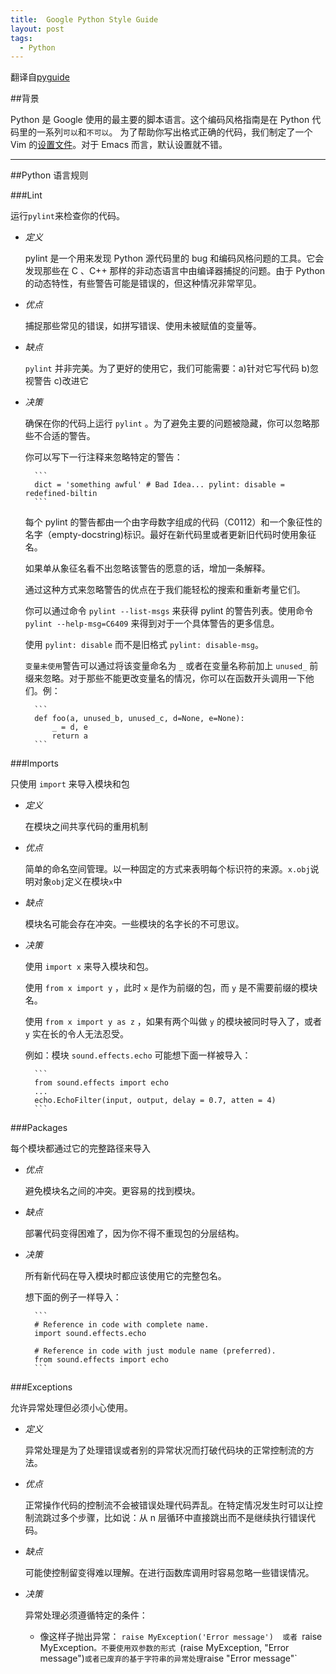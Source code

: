 ```yaml
---
title:  Google Python Style Guide
layout: post
tags:
  - Python
---
```



翻译自[pyguide](http://google-styleguide.googlecode.com/svn/trunk/pyguide.html)


##背景

Python 是 Google 使用的最主要的脚本语言。这个编码风格指南是在 Python 代码里的一系列`可以`和`不可以`。
为了帮助你写出格式正确的代码，我们制定了一个 Vim 的[设置文件](http://google-styleguide.googlecode.com/svn/trunk/google_python_style.vim)。对于 Emacs 而言，默认设置就不错。

---

##Python 语言规则

###Lint

运行`pylint`来检查你的代码。

- *定义*

  pylint 是一个用来发现 Python 源代码里的 bug 和编码风格问题的工具。它会发现那些在 C 、C++ 那样的非动态语言中由编译器捕捉的问题。由于 Python 的动态特性，有些警告可能是错误的，但这种情况非常罕见。
  
- *优点*

	捕捉那些常见的错误，如拼写错误、使用未被赋值的变量等。
	
- *缺点*

	`pylint` 并非完美。为了更好的使用它，我们可能需要：a)针对它写代码 b)忽视警告 c)改进它
	
- *决策*

	确保在你的代码上运行 `pylint` 。为了避免主要的问题被隐藏，你可以忽略那些不合适的警告。
	
	你可以写下一行注释来忽略特定的警告：
	
		```
		dict = 'something awful' # Bad Idea... pylint: disable = redefined-biltin
		```
	
	每个 pylint 的警告都由一个由字母数字组成的代码（C0112）和一个象征性的名字（empty-docstring)标识。最好在新代码里或者更新旧代码时使用象征名。
	
	如果单从象征名看不出忽略该警告的愿意的话，增加一条解释。
	
	通过这种方式来忽略警告的优点在于我们能轻松的搜索和重新考量它们。
	
	你可以通过命令 `pylint --list-msgs` 来获得 pylint 的警告列表。使用命令 `pylint --help-msg=C6409` 来得到对于一个具体警告的更多信息。
	
	使用 `pylint: disable` 而不是旧格式 `pylint: disable-msg`。
	
	`变量未使用`警告可以通过将该变量命名为 `_` 或者在变量名称前加上 `unused_` 前缀来忽略。对于那些不能更改变量名的情况，你可以在函数开头调用一下他们。例：
	
		```
		def foo(a, unused_b, unused_c, d=None, e=None):
		    _ = d, e
		    return a
		```
		

	
	
###Imports

只使用 `import` 来导入模块和包

- *定义*

	在模块之间共享代码的重用机制
	
- *优点*

	简单的命名空间管理。以一种固定的方式来表明每个标识符的来源。`x.obj`说明对象`obj`定义在模块`x`中
	
- *缺点*

	模块名可能会存在冲突。一些模块的名字长的不可思议。
	
- *决策*

	使用 `import x` 来导入模块和包。
	
	使用 `from x import y` ，此时 `x` 是作为前缀的包，而 `y` 是不需要前缀的模块名。
	
	使用 `from x import y as z` ，如果有两个叫做 `y` 的模块被同时导入了，或者 `y` 实在长的令人无法忍受。
	
	例如：模块 `sound.effects.echo` 可能想下面一样被导入：
	
		```
		from sound.effects import echo
		...
		echo.EchoFilter(input, output, delay = 0.7, atten = 4)
		```
		
###Packages

每个模块都通过它的完整路径来导入

- *优点*

	避免模块名之间的冲突。更容易的找到模块。
	
- *缺点*

	部署代码变得困难了，因为你不得不重现包的分层结构。
	
- *决策*

	所有新代码在导入模块时都应该使用它的完整包名。
	
	想下面的例子一样导入：
	
		```
		# Reference in code with complete name.
		import sound.effects.echo
		
		# Reference in code with just module name (preferred).
		from sound.effects import echo
		```
		
###Exceptions

允许异常处理但必须小心使用。

- *定义*

	异常处理是为了处理错误或者别的异常状况而打破代码块的正常控制流的方法。
	
- *优点*

	正常操作代码的控制流不会被错误处理代码弄乱。在特定情况发生时可以让控制流跳过多个步骤，比如说：从 n 层循环中直接跳出而不是继续执行错误代码。
	
- *缺点*

	可能使控制留变得难以理解。在进行函数库调用时容易忽略一些错误情况。
	
- *决策*

	异常处理必须遵循特定的条件：
	
	- 像这样子抛出异常： `raise MyException('Error message')  或者 `raise MyException`。不要使用双参数的形式 `(raise MyException, "Error message")` 或者已废弃的基于字符串的异常处理 `raise "Error message"`




	

























	
	
	
	
	
	
	
	
	
	
	
	
	
	
	
	
	


	
	
	
	
	
	
	
	
	
	
	
	
	
	
	
	
	


